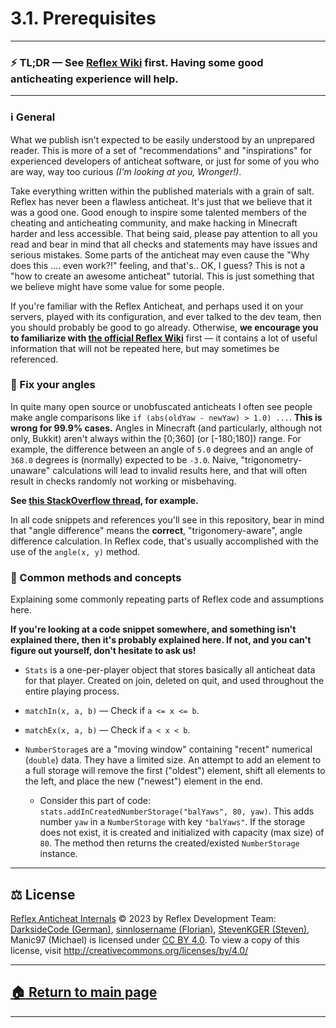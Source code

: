# 3.1. Prerequisites

---
### ⚡️ TL;DR — See [Reflex Wiki][reflex-wiki] first. Having some good anticheating experience will help.
---



### ℹ️ General

What we publish isn't expected to be easily understood by an unprepared reader. This is more of a set of "recommendations" and "inspirations" for experienced developers of anticheat software, or just for some of you who are way, way too curious *(I'm looking at you, Wronger!)*.

Take everything written within the published materials with a grain of salt. Reflex has never been a flawless anticheat. It's just that we believe that it was a good one. Good enough to inspire some talented members of the cheating and anticheating community, and make hacking in Minecraft harder and less accessible. That being said, please pay attention to all you read and bear in mind that all checks and statements may have issues and serious mistakes. Some parts of the anticheat may even cause the "Why does this .... even work?!" feeling, and that's.. OK, I guess? This is not a "how to create an awesome anticheat" tutorial. This is just something that we believe might have some value for some people.

If you're familiar with the Reflex Anticheat, and perhaps used it on your servers, played with its configuration, and ever talked to the dev team, then you should probably be good to go already. Otherwise, **we encourage you to familiarize with [the official Reflex Wiki][reflex-wiki]** first — it contains a lot of useful information that will not be repeated here, but may sometimes be referenced.





### 📐 Fix your angles

In quite many open source or unobfuscated anticheats I often see people make angle comparisons like `if (abs(oldYaw - newYaw) > 1.0) ...`. **This is wrong for 99.9% cases.** Angles in Minecraft (and particularly, although not only, Bukkit) aren't always within the [0;360] (or [-180;180]) range. For example, the difference between an angle of `5.0` degrees and an angle of `368.0` degrees is (normally) expected to be `-3.0`. Naive, "trigonometry-unaware" calculations will lead to invalid results here, and that will often result in checks randomly not working or misbehaving.

**See [this StackOverflow thread][so-angles], for example.**

In all code snippets and references you'll see in this repository, bear in mind that "angle difference" means the **correct**, "trigonomery-aware", angle difference calculation. In Reflex code, that's usually accomplished with the use of the `angle(x, y)` method.






### 🧩 Common methods and concepts

Explaining some commonly repeating parts of Reflex code and assumptions here.

**If you're looking at a code snippet somewhere, and something isn't explained there, then it's probably explained here. If not, and you can't figure out yourself, don't hesitate to ask us!**

- `Stats` is a one-per-player object that stores basically all anticheat data for that player. Created on join, deleted on quit, and used throughout the entire playing process.

- `matchIn(x, a, b)` — Check if `a <= x <= b`.

- `matchEx(x, a, b)` — Check if `a < x < b`.

- `NumberStorage`s are a "moving window" containing "recent" numerical (`double`) data. They have a limited size. An attempt to add an element to a full storage will remove the first ("oldest") element, shift all elements to the left, and place the new ("newest") element in the end.

   - Consider this part of code: `stats.addInCreatedNumberStorage("balYaws", 80, yaw)`. This adds number `yaw` in a `NumberStorage` with key `"balYaws"`. If the storage does not exist, it is created and initialized with capacity (max size) of `80`. The method then returns the created/existed `NumberStorage` instance.









---

## ⚖️ License

[Reflex Anticheat Internals][reflex-anticheat-internals] © 2023 by Reflex Development Team: [DarksideCode (German)][dev-german], [sinnlosername (Florian)][dev-florian], [StevenKGER (Steven)][dev-steven], Manic97 (Michael) is licensed under [CC BY 4.0][license]. To view a copy of this license, visit http://creativecommons.org/licenses/by/4.0/

[license]: http://creativecommons.org/licenses/by/4.0

[reflex-anticheat-internals]: https://github.com/MeGysssTaa/reflex-anticheat-internals

[dev-german]: https://github.com/MeGysssTaa

[dev-florian]: https://github.com/sinnlosername

[dev-steven]: https://github.com/StevenKGER

---

## [🏠 Return to main page][reflex-anticheat-internals]

---



[so-angles]: https://stackoverflow.com/questions/1878907/how-can-i-find-the-smallest-difference-between-two-angles-around-a-point





[reflex-wiki]: https://github.com/MeGysssTaa/ReflexIssueTracker/wiki



